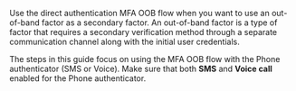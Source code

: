 Use the direct authentication MFA OOB flow when you want to use an out-of-band factor as a secondary factor. An out-of-band factor is a type of factor that requires a secondary verification method through a separate communication channel along with the initial user credentials.

The steps in this guide focus on using the MFA OOB flow with the Phone authenticator (SMS or Voice). Make sure that both **SMS** and **Voice call** enabled for the Phone authenticator.
